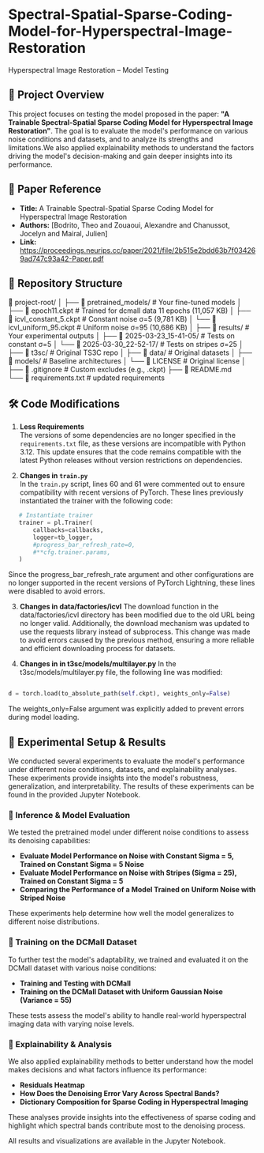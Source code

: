 # Spectral-Spatial-Sparse-Coding-Model-for-Hyperspectral-Image-Restoration

 Hyperspectral Image Restoration – Model Testing

## 📌 Project Overview
This project focuses on testing the model proposed in the paper: **"A Trainable Spectral-Spatial Sparse Coding Model for Hyperspectral Image Restoration"**. The goal is to evaluate the model's performance on various noise conditions and datasets, and to analyze its strengths and limitations.We also applied explainability methods to understand the factors driving the model's decision-making and gain deeper insights into its performance.

## 📖 Paper Reference
- **Title:** A Trainable Spectral-Spatial Sparse Coding Model for Hyperspectral Image Restoration  
- **Authors:** [Bodrito, Theo and Zouaoui, Alexandre and Chanussot, Jocelyn and Mairal, Julien]  
- **Link:** https://proceedings.neurips.cc/paper/2021/file/2b515e2bdd63b7f034269ad747c93a42-Paper.pdf  

## 📁 Repository Structure
📂 project-root/
│
├── 📂 pretrained_models/          # Your fine-tuned models
│   ├── 📄 epoch11.ckpt           # Trained for dcmall data 11 epochs (11,057 KB)
│   ├── 📄 icvl_constant_5.ckpt    # Constant noise σ=5 (9,781 KB)
│   └── 📄 icvl_uniform_95.ckpt   # Uniform noise σ=95 (10,686 KB)
│
├── 📂 results/                    # Your experimental outputs
│   ├── 📂 2025-03-23_15-41-05/   # Tests on constant σ=5
│   └── 📂 2025-03-30_22-52-17/   # Tests on stripes σ=25
│
├── 📂 t3sc/                       # Original TS3C repo 
│   ├── 📂 data/                   # Original datasets
│   ├── 📂 models/                 # Baseline architectures
│   └── 📜 LICENSE                 # Original license
│
├── 📜 .gitignore                  # Custom excludes (e.g., .ckpt)
├── 📜 README.md                   
└── 📜 requirements.txt            # updated requirements

## 🛠️ Code Modifications
1) **Less Requirements**  
   The versions of some dependencies are no longer specified in the `requirements.txt` file, as these versions are incompatible with Python 3.12. This update ensures that the code remains compatible with the latest Python releases without version restrictions on dependencies.

2) **Changes in `train.py`**  
   In the `train.py` script, lines 60 and 61 were commented out to ensure compatibility with recent versions of PyTorch. These lines previously instantiated the trainer with the following code:
```python
   # Instantiate trainer
   trainer = pl.Trainer(
       callbacks=callbacks,
       logger=tb_logger,
       #progress_bar_refresh_rate=0,
       #**cfg.trainer.params,
   )
```

Since the progress_bar_refresh_rate argument and other configurations are no longer supported in the recent versions of PyTorch Lightning, these lines were disabled to avoid errors.

3) **Changes in data/factories/icvl**
The download function in the data/factories/icvl directory has been modified due to the old URL being no longer valid. Additionally, the download mechanism was updated to use the requests library instead of subprocess. This change was made to avoid errors caused by the previous method, ensuring a more reliable and efficient downloading process for datasets.

4) **Changes in in t3sc/models/multilayer.py**
In the t3sc/models/multilayer.py file, the following line was modified:

```python

d = torch.load(to_absolute_path(self.ckpt), weights_only=False)
```
The weights_only=False argument was explicitly added to prevent errors during model loading.



## 🔬 Experimental Setup & Results

We conducted several experiments to evaluate the model's performance under different noise conditions, datasets, and explainability analyses. These experiments provide insights into the model's robustness, generalization, and interpretability. The results of these experiments can be found in the provided Jupyter Notebook.

### 📌 Inference & Model Evaluation  
We tested the pretrained model under different noise conditions to assess its denoising capabilities:  
- **Evaluate Model Performance on Noise with Constant Sigma = 5, Trained on Constant Sigma = 5 Noise**  
- **Evaluate Model Performance on Noise with Stripes (Sigma = 25), Trained on Constant Sigma = 5**  
- **Comparing the Performance of a Model Trained on Uniform Noise with Striped Noise**  

These experiments help determine how well the model generalizes to different noise distributions.

### 📌 Training on the DCMall Dataset  
To further test the model's adaptability, we trained and evaluated it on the DCMall dataset with various noise conditions:  
- **Training and Testing with DCMall**  
- **Training on the DCMall Dataset with Uniform Gaussian Noise (Variance = 55)**  

These tests assess the model's ability to handle real-world hyperspectral imaging data with varying noise levels.

### 📌 Explainability & Analysis  
We also applied explainability methods to better understand how the model makes decisions and what factors influence its performance:  
- **Residuals Heatmap**  
- **How Does the Denoising Error Vary Across Spectral Bands?**  
- **Dictionary Composition for Sparse Coding in Hyperspectral Imaging**  

These analyses provide insights into the effectiveness of sparse coding and highlight which spectral bands contribute most to the denoising process.

All results and visualizations are available in the Jupyter Notebook.

